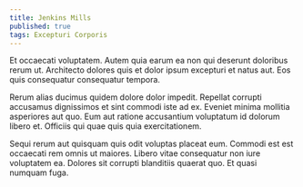 ```yaml
---
title: Jenkins Mills
published: true
tags: Excepturi Corporis
---
```


Et occaecati voluptatem. Autem quia earum ea non qui deserunt doloribus rerum ut. Architecto dolores quis et dolor ipsum excepturi et natus aut. Eos quis consequatur consequatur tempora.

Rerum alias ducimus quidem dolore dolor impedit. Repellat corrupti accusamus dignissimos et sint commodi iste ad ex. Eveniet minima mollitia asperiores aut quo. Eum aut ratione accusantium voluptatum id dolorum libero et. Officiis qui quae quis quia exercitationem.

Sequi rerum aut quisquam quis odit voluptas placeat eum. Commodi est est occaecati rem omnis ut maiores. Libero vitae consequatur non iure voluptatem ea. Dolores sit corrupti blanditiis quaerat quo. Et quasi numquam fuga.
